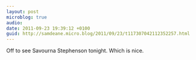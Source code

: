 ```yaml
---
layout: post
microblog: true
audio: 
date: 2011-09-23 19:39:12 +0100
guid: http://samdeane.micro.blog/2011/09/23/t117307042112352257.html
---
```

Off to see Savourna Stephenson tonight. Which is nice.
